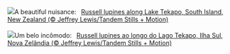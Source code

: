 ![](https://www.bing.com/th?id=OHR.RussellLupines_EN-GB2304999094_UHD.jpg&w=1000)A beautiful nuisance:&nbsp;&ensp;[Russell lupines along Lake Tekapo, South Island, New Zealand (© Jeffrey Lewis/Tandem Stills + Motion)](https://www.bing.com/th?id=OHR.RussellLupines_EN-GB2304999094_UHD.jpg)
<br><br/>
![](https://www.bing.com/th?id=OHR.RussellLupines_PT-BR9426027629_UHD.jpg&w=1000)Um belo incômodo:&nbsp;&ensp;[Russell lupines ao longo do Lago Tekapo, Ilha Sul, Nova Zelândia (© Jeffrey Lewis/Tandem Stills + Motion)](https://www.bing.com/th?id=OHR.RussellLupines_PT-BR9426027629_UHD.jpg)
<br><br/>
